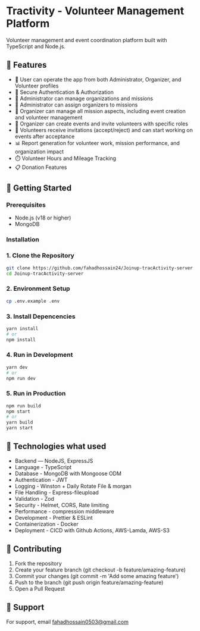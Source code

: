 # Tractivity - Volunteer Management Platform

Volunteer management and event coordination platform built with TypeScript and Node.js.

## 🌟 Features

- 📅 User can operate the app from both Administrator, Organizer, and Volunteer profiles
- 🔐 Secure Authentication & Authorization
- 🏢 Administrator can manage organizations and missions
- 🎯 Administrator can assign organizers to missions
- 📅 Organizer can manage all mission aspects, including event creation and volunteer management
- 📝 Organizer can create events and invite volunteers with specific roles
- 👥 Volunteers receive invitations (accept/reject) and can start working on events after acceptance
- 📊 Report generation for volunteer work, mission performance, and organization impact
- ⏱️ Volunteer Hours and Mileage Tracking
- 📋 Donation Features

## 🚀 Getting Started

### Prerequisites
- Node.js (v18 or higher)
- MongoDB

### Installation

### 1. Clone the Repository

```bash
git clone https://github.com/fahadhossain24/Joinup-tracActivity-server.git
cd Joinup-tracActivity-server

```

### 2. Environment Setup
```bash
cp .env.example .env
```

### 3. Install Depencencies
```bash
yarn install
# or
npm install
```

### 4. Run in Development
```bash
yarn dev
# or
npm run dev
```

### 5. Run in Production
```bash
npm run build
npm start
# or
yarn build
yarn start
```

## 🧰 Technologies what used
- Backend — NodeJS, ExpressJS
- Language - TypeScript
- Database - MongoDB with Mongoose ODM
- Authentication - JWT 
- Logging - Winston + Daily Rotate File & morgan
- File Handling - Express-fileupload 
- Validation - Zod
- Security - Helmet, CORS, Rate limiting
- Performance - compression middleware
- Development - Prettier & ESLint
- Containerization - Docker
- Deployment - CICD with Github Actions, AWS-Lamda, AWS-S3

## 🤝 Contributing
1. Fork the repository
2. Create your feature branch (git checkout -b feature/amazing-feature)
3. Commit your changes (git commit -m 'Add some amazing feature')
4. Push to the branch (git push origin feature/amazing-feature)
5. Open a Pull Request

## 📢 Support
For support, email fahadhossain0503@gmail.com

<!-- Security scan triggered at 2025-09-02 04:22:56 -->

<!-- Security scan triggered at 2025-09-02 16:19:47 -->

<!-- Security scan triggered at 2025-09-09 05:54:17 -->